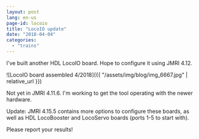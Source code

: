 ```yaml
---
layout: post
lang: en-us
page-id: locoio
title: "LocoIO update"
date: "2018-04-04"
categories:
  - "trains"
---
```


I've built another HDL LocoIO board. Hope to configure it using JMRI 4.12.

![LocoIO board assembled 4/2018]({{ "/assets/img/blog/img_6667.jpg" | relative_url }})

Not yet in JMRI 4.11.6. I'm working to get the tool operating with the newer hardware.

Update: JMRI 4.15.5 contains more options to configure these boards, as well as HDL
LocoBooster and LocoServo boards (ports 1-5 to start with).

Please report your results!
